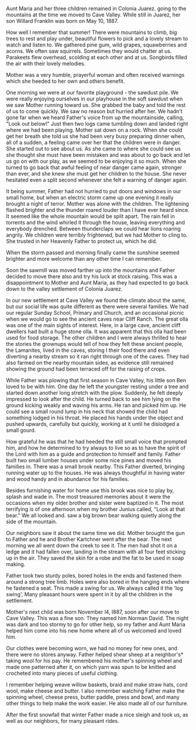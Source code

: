 Aunt Maria and her three children remained in Colonia Juarez. going to
the mountains at the time we moved to Cave Valley. While still in
Juarez, her son Willard Franklin was born on May 10, 1887.

How well I remember that summer! There were mountains to climb, big
trees to rest and play under, beautiful flowers to pick and a lovely
stream to watch and listen to. We gathered pine gum, wild grapes,
squawberries and acorns. We often saw squirrels. Sometimes they would
chatter at us. Parakeets flew overhead, scolding at each other and at
us. Songbirds filled the air with their lovely melodies.

Mother was a very humble, prayerful woman and often received warnings
which she heeded to her own and others benefit.

One morning we were at our favorite playground - the sawdust pile.
We were really enjoying ourselves in our playhouse in the soft sawdust
when we saw Mother running toward us. She grabbed the baby and told
the rest of us to come quickly. We saw no reason but hurried after her.
We hadn't gone far when we heard Father's voice from up the mountainside,
calling, "Look out below!" Just then two logs came tumbling down and
landed right where we had been playing. Mother sat down on a rock. When
she could get her breath she told us she had been very busy preparing
dinner when, all of a sudden, a feeling came over her that the children
were in danger. She started out to see about us. As she came to where
she could see us she thought she must have been mistaken and was about
to go back and let us go on with our play, as we seemed to be
enjoying it so much. When she turned to go back that awful feeling of
near danger came again, stronger than ever, and she knew she must
get her children to the house. She never hesitated even a split
second whenever she felt a warning of danger again.

It being summer, Father had not hurried to put doors and windows in our
small home, but when an electric storm came up one evening it really
brought a night of terror. Mother was alone with the children. The
lightening flashed brighter and the thunder roared louder than I have
ever heard since. It seemed like the whole mountain would be split
apart. The rain fell in torrents and the wind whirled it through the
house, leaving everything and everybody drenched. Between thunderclaps
we could hear lions roaring angrily. We children were terribly frightened,
but we had Mother to cling to. She trusted in her Heavenly Father to
protect us, which he did.

When the storm passed and morning finally came the sunshine seemed
brighter and more welcome than any other time I can remember.

Soon the sawmill was moved farther up into the mountains and Father
decided to move there also and try his luck at stock raising. This was a
disappointment to Mother and Aunt Maria, as they had expected to go
back down to the valley settlement of Colonia Juarez.

In our new settlement at Cave Valley we found the climate about the same,
but our social life was quite different as there were several families.
We had our regular Sunday School, Primary and Church, and an occasional
picnic when we would go to see the ancient caves near Cliff Ranch. The
great olla was one of the main sights of interest. Here, in a large cave,
ancient cliff dwellers had built a huge stone olla. It was apparent that
this olla had been used for food storage. The other children and I were
always thrilled to hear the stories the grownups would tell of how they
felt these ancient people, the Lamanites, lived in the caves, storing I
their food there and even diverting a nearby stream so it ran right
through one of the caves. They had also farmed on the nearby mountain
sides, as evidence still remained showing the ground had been terraced
off for the raising of crops.

While Father was plowing that first season in Cave Valley, his little
son Ben loved to be with him. One day he left the youngster resting under
a tree and started down another long stretch with the plow. Suddenly, he
felt deeply impressed to look after the child. He turned back to see him
lying on the ground kicking weakly and waving his arms. He ran and
picked him up. He could see a small round lump in his neck that showed
the child had something lodged in his throat. He placed his hands under
the object and pushed upwards, carefully but quickly, working at it until
he dislodged a small gourd.

How grateful he was that he had heeded the still small voice that prompted
him, and how he determined to try always to live so as to have the spirit
of the Lord with him as a guide and protection to himself and family.
Father built two small lumber houses under some nice pines and moved his
families in. There was a small brook nearby. This Father diverted, bringing
running water up to the houses. He was always thoughtful in having water
and wood handy and in abundance for his families.

Besides furnishing water for home use this brook was nice to play by,
splash and wade in. The most treasured memories about it were the
occasions when my older brother and sister were baptized in it. The most
terrifying is of one afternoon when my brother Junius called, "Look at
that bear." We all looked and. saw a big brown bear walking quietly
along the side of the mountain.

Our neighbors saw it about the same time we did. Mother brought the gun
to Father and he and Brother Kartchner went after the bear. The next
morning we all went down the creek to see it. The men had shot it on a
ledge and it had fallen over, landing in the stream with all four feet
sticking up in the air. They saved the skin for a robe and the fat to be
used in soap making.

Father took two sturdy poles, bored holes in the ends and fastened them
around a strong tree limb. Holes were also bored in the hanging ends
where he fastened a seat. This made a swing for us. We always called it
the 'log swing', Many pleasant hours were spent in it by all the children
in the settlement.

Mother's next child was born November l4, l887, soon after our move to
Cave Valley. This was a fine son. They named him Norman David. The night
was dark and too stormy to go for other help, so my father and Aunt
Maria helped him come into his new home where all of us welcomed and
loved him.

Our clothes were becoming worn, we had no money for new ones, and there
were no stores anyway. Father helped shear sheep at a neighbor's* taking
wool for his pay. He remembered his mother's spinning wheel and made one
patterned after it, on which yarn was spun to be knitted and crocheted
into many pieces of useful clothing.

I remember helping weave willow baskets, braid and make straw hats,
cord wool, make cheese and butter. I also remember watching Father make
the spinning wheel, cheese press, butter paddle, press and bowl, and
many other things to help make the work easier. He also made all of our
furniture.

After the first snowfall that winter Father made a nice sleigh and took
us, as well as our neighbors, for many pleasant rides.